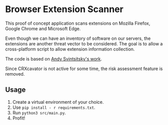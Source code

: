 # Browser Extension Scanner

This proof of concept application scans extensions on Mozilla Firefox, Google Chrome and Microsoft Edge.

Even though we can have an inventory of software on our servers, the extensions are another threat vector to be considered. The goal is to allow a cross-platform script to allow extension information collection.

The code is based on [Andy Svintsitsky's work](https://github.com/andysvints/PowerShellIT/tree/master/PowerShellIT%20%235%20-%20Browser%20Extensions).

Since CRXcavator is not active for some time, the risk assessment feature is removed.

## Usage

1. Create a virtual environment of your choice.
2. Use `pip install - r requirements.txt`.
3. Run `python3 src/main.py`.
4. Profit!
